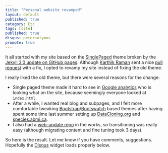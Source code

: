 ```yaml
---
title: "Personal website revamped"
layout: default
published: true
category: Etc
tags: [site]
published: true
disqus: petersolymos
promote: true
---
```


It all started with my site based on the
[SinglePaged](https://github.com/t413/SinglePaged)
theme broken by the [Jekyll 3.0 update on GitHub pages](https://github.com/blog/2100-github-pages-now-faster-and-simpler-with-jekyll-3-0).
Although [Karthik Raman](https://github.com/karthikraman) sent a
nice [pull request](https://github.com/psolymos/psolymos.github.io/issues/1) with a fix,
I opted to revamp my site instead of fixing the old theme.

I really liked the old theme, but there were several reasons for the change:

* Single paged theme made it hard to see in [Google analytics](www.google.com/analytics) who is looking what on the site, because seemingly everyone looked at `index.html`.
* After a while, I wanted real blog and subpages, and I felt more comfortable tweaking [Bootstrap](http://getbootstrap.com)/[Bootswatch](http://bootswatch.com/) based themes
after having spent some time last summer setting up [DataCloning.org](http://datacloning.org) and [species.abmi.ca](http://species.abmi.ca).
* I also had a [web-update repo](https://github.com/psolymos/web-update) in the works, so transitioning was really easy (although migrating content and fine tuning took 3 days).

So here is the result. Let me know if you have comments, suggestions.
Hopefully the [Disqus](https://disqus.com/) widget loads properly below.
